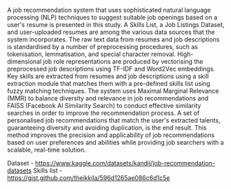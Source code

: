 A job recommendation system that uses sophisticated natural language processing (NLP) techniques to suggest suitable job openings based on a user's resume is presented in this study. A Skills List, a Job Listings Dataset, and user-uploaded resumes are among the various data sources that the system incorporates. The raw text data from resumes and job descriptions is standardised by a number of preprocessing procedures, such as tokenisation, lemmatisation, and special character removal. High-dimensional job role representations are produced by vectorising the preprocessed job descriptions using TF-IDF and Word2Vec embeddings. Key skills are extracted from resumes and job descriptions using a skill extraction module that matches them with a pre-defined skills list using fuzzy matching techniques. The system uses Maximal Marginal Relevance (MMR) to balance diversity and relevance in job recommendations and FAISS (Facebook AI Similarity Search) to conduct effective similarity searches in order to improve the recommendation process. A set of personalised job recommendations that match the user's extracted talents, guaranteeing diversity and avoiding duplication, is the end result. This method improves the precision and applicability of job recommendations based on user preferences and abilities while providing job searchers with a scalable, real-time solution.

Dataset - https://www.kaggle.com/datasets/kandij/job-recommendation-datasets
Skills list - https://gist.github.com/theikkila/596d1265ae086c6d1c5e
